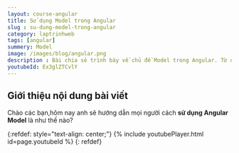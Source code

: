 ```yaml
---
layout: course-angular
title: Sử dụng Model trong Angular  
slug : su-dung-model-trong-angular
category: laptrinhweb
tags: [angular]
summery: Model   
image: /images/blog/angular.png
description : Bài chia sẻ trình bày về chủ đề Model trong Angular. Từ đó giúp hiểu được khái niệm Model trong Angular là gì? Hướng dẫn cách sử dụng Model trong Angular bao gồm cách khai báo với Class và Interface. Và nắm được sự khác nhau giữa Class và Interface, biết khi nào nên sử dụng Class hay Interface vào các dự án Angular. Đồng thời trong bài có kèm theo ví dụ hướng dẫn demo sử dụng model trong một dự án Angular. 
youtubeId: Ex3glZTCvlY
---
```


## **Giới thiệu nội dung bài viết**

Chào các bạn,hôm nay anh sẽ hướng dẫn mọi người cách <b>sử dụng Angular Model</b> là như thế nào?

{:refdef: style="text-align: center;"}
{% include youtubePlayer.html id=page.youtubeId %}
{: refdef}
